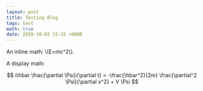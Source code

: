 ```yaml
---
layout: post
title: Testing Blog
tags: test
math: true
date: 2020-10-02 15:32 +0800
---
```


An inline math: \\\(E=mc^2\\\).

A display math:

$$
i\hbar \frac{\partial \Psi}{\partial t} = -\frac{\hbar^2}{2m}
\frac{\partial^2 \Psi}{\partial x^2} + V \Psi
$$
